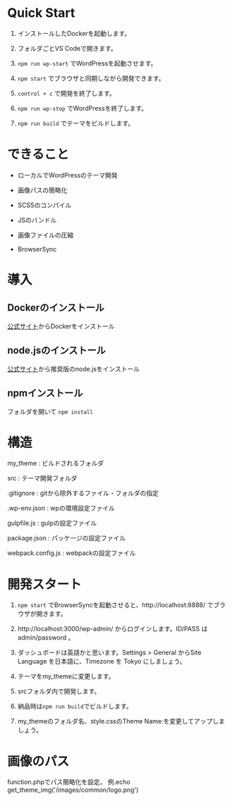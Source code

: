 # Quick Start
1. インストールしたDockerを起動します。

2. フォルダごとVS Codeで開きます。

3. `npm run wp-start` でWordPressを起動させます。

4. `npm start` でブラウザと同期しながら開発できます。

5. `control + c` で開発を終了します。

6. `npm run wp-stop` でWordPressを終了します。

7. `npm run build` でテーマをビルドします。



# できること
- ローカルでWordPressのテーマ開発

- 画像パスの簡略化

- SCSSのコンパイル

- JSのバンドル

- 画像ファイルの圧縮

- BrowserSync

# 導入
## Dockerのインストール
[公式サイト](https://www.docker.com/)からDockerをインストール

## node.jsのインストール
[公式サイト](https://nodejs.org/ja/)から推奨版のnode.jsをインストール

## npmインストール
フォルダを開いて `npm install`

# 構造
my_theme : ビルドされるフォルダ

src : テーマ開発フォルダ

.gitignore : gitから除外するファイル・フォルダの指定

.wp-env.json : wpの環境設定ファイル

gulpfile.js : gulpの設定ファイル

package.json : パッケージの設定ファイル

webpack.config.js : webpackの設定ファイル


# 開発スタート
1. `npm start` でBrowserSyncを起動させると、http://localhost:8888/ でブラウザが開きます。

2. http://localhost:3000/wp-admin/ からログインします。ID/PASS は admin/password 。

3. ダッシュボードは英語かと思います。Settings > General からSite Language を日本語に、Timezone を Tokyo にしましょう。

4. テーマをmy_themeに変更します。

5. srcフォルダ内で開発します。

6. 納品時は`npm run build`でビルドします。

7. my_themeのフォルダ名、style.cssのTheme Name:を変更してアップしましょう。


# 画像のパス
function.phpでパス簡略化を設定。
例.echo get_theme_img('/images/common/logo.png')
